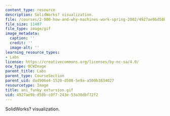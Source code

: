 ```yaml
---
content_type: resource
description: SolidWorks? visualization.
file: /courses/2-000-how-and-why-machines-work-spring-2002/4927ae9bd58bc0f7243e53a30dbf72f2_ani_funky_extursion.gif
file_size: 11407
file_type: image/gif
image_metadata:
  caption: ''
  credit: ''
  image-alt: ''
learning_resource_types:
- Labs
license: https://creativecommons.org/licenses/by-nc-sa/4.0/
ocw_type: OCWImage
parent_title: Labs
parent_type: CourseSection
parent_uid: dad906e4-1520-d508-5e9a-a500b3834027
resourcetype: Image
title: ani_funky_extursion.gif
uid: 4927ae9b-d58b-c0f7-243e-53a30dbf72f2
---
```

SolidWorks? visualization.